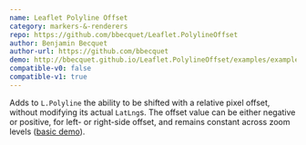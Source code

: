 ```yaml
---
name: Leaflet Polyline Offset
category: markers-&-renderers
repo: https://github.com/bbecquet/Leaflet.PolylineOffset
author: Benjamin Becquet
author-url: https://github.com/bbecquet
demo: http://bbecquet.github.io/Leaflet.PolylineOffset/examples/example.html
compatible-v0: false
compatible-v1: true
---
```


Adds to <code>L.Polyline</code> the ability to be shifted with a relative pixel offset, without modifying its actual <code>LatLng</code>s. The offset value can be either negative or positive, for left- or right-side offset, and remains constant across zoom levels (<a href="http://bbecquet.github.io/Leaflet.PolylineOffset/examples/example.html">basic demo</a>).
